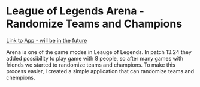 # League of Legends Arena - Randomize Teams and Champions

[Link to App - will be in the future]()

Arena is one of the game modes in Leauge of Legends. In patch 13.24 they added possibility to play game with 8 people, so after many games with friends we started to randomize teams and champions. To make this process easier, I created a simple application that can randomize teams and chempions.
